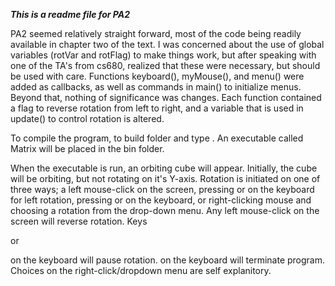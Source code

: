 ***This is a readme file for PA2***

PA2 seemed relatively straight forward, most of the code being readily available in chapter two of the text. I was concerned about the use of global variables (rotVar and rotFlag) to make things work, but after speaking with one of the TA's from cs680, realized that these were necessary, but should be used with care. Functions keyboard(), myMouse(), and menu() were added as callbacks, as well as commands in main() to initialize menus. Beyond that, nothing of significance was changes. Each function contained a flag to reverse rotation from left to right, and a variable that is used in update() to control rotation is altered.

To compile the program, <cd> to build folder and type <make>. An executable called Matrix will be placed in the bin folder.

When the executable is run, an orbiting cube will appear. Initially, the cube will be orbiting, but not rotating on it's Y-axis. Rotation is initiated on one of three ways; a left mouse-click on the screen, pressing <l> or <L> on the keyboard for left rotation, pressing <r> or <R> on the keyboard, or right-clicking mouse and choosing a rotation from the drop-down menu. Any left mouse-click on the screen will reverse rotation. Keys <p> or <P> on the keyboard will pause rotation. <esc> on the keyboard will terminate program. Choices on the right-click/dropdown menu are self explanitory.
